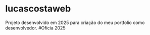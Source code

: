 # lucascostaweb
Projeto desenvolvido em 2025 para criação do meu portfolio como desenvolvedor.
#Oficia 2025
